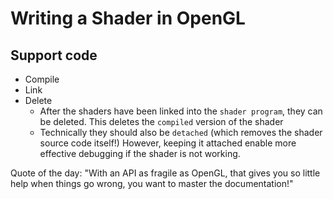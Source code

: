 # Writing a Shader in OpenGL

## Support code

- Compile
- Link
- Delete
  - After the shaders have been linked into the `shader program`, they can be deleted. This deletes the `compiled` version of the shader
  - Technically they should also be `detached` (which removes the shader source code itself!) However, keeping it attached enable more effective debugging if the shader is not working.

Quote of the day: "With an API as fragile as OpenGL, that gives you so little help when things go wrong, you want to master the documentation!"
